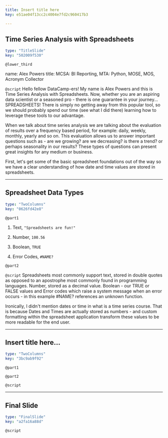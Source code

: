 ```yaml
---
title: Insert title here
key: e51ae04f13cc2c4004e7fd2c960417b3

---
```

## Time Series Analysis with Spreadsheets

```yaml
type: "TitleSlide"
key: "502009f530"
```

`@lower_third`

name: Alex Powers
title: MCSA: BI Reporting, MTA: Python, MOSE, MOS, Acronym Collector


`@script`
Hello fellow DataCamp-ers! My name is Alex Powers and this is Time Series Analysis with Spreadsheets. Now, whether you are an aspiring data scientist or a seasoned pro - there is one guarantee in your journey... SPREADSHEETS! There is simply no getting away from this popular tool, so we should probably spend our time (see what I did there) learning how to leverage these tools to our advantage.

When we talk about time series analysis we are talking about the evaluation of results over a frequency based period, for example: daily, weekly, monthly, yearly and so on. This evaluation allows us to answer important questions such as - are we growing? are we decreasing? is there a trend? or perhaps seasonality in our results? These types of questions can present great insights for any medium or business.

First, let's get some of the basic spreadsheet foundations out of the way so we have a clear understanding of how date and time values are stored in spreadsheets.


---
## Spreadsheet Data Types

```yaml
type: "TwoColumns"
key: "0626fd42e8"
```

`@part1`
1. Text, `"Spreadsheets are fun!"`

1. Number, `100.56`

1. Boolean, `TRUE`

1. Error Codes, `#NAME?`


`@part2`



`@script`
Spreadsheets most commonly support text, stored in double quotes as opposed to an apostrophe most commonly found in programming languages. Number, stored as a decimal value. Boolean - our TRUE or FALSE values and Error codes which raise a system message when an error occurs - in this example #NAME? references an unknown function.

Ironically, I didn't mention dates or time in what is a time series course. That is because Dates and Times are actually stored as numbers - and custom formatting within the spreadsheet application transform these values to be more readable for the end user.


---
## Insert title here...

```yaml
type: "TwoColumns"
key: "3bc9ab9f92"
```

`@part1`



`@part2`



`@script`



---
## Final Slide

```yaml
type: "FinalSlide"
key: "a2fa16a88d"
```

`@script`


